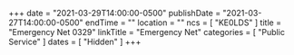 +++
date = "2021-03-29T14:00:00-0500"
publishDate = "2021-03-27T14:00:00-0500"
endTime = ""
location = ""
ncs = [ "KE0LDS" ]
title = "Emergency Net 0329"
linkTitle = "Emergency Net"
categories = [ "Public Service" ]
dates = [ "Hidden" ]
+++
